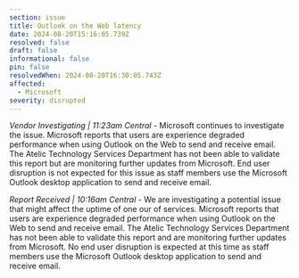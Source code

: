 ```yaml
---
section: issue
title: Outlook on the Web latency
date: 2024-08-20T15:16:05.739Z
resolved: false
draft: false
informational: false
pin: false
resolvedWhen: 2024-08-20T16:30:05.743Z
affected:
  - Microsoft
severity: disrupted
---
```

*Vendor Investigating | 11:23am Central* - Microsoft continues to investigate the issue. Microsoft reports that users are experience degraded performance when using Outlook on the Web to send and receive email. The Atelic Technology Services Department has not been able to validate this report but are monitoring further updates from Microsoft. End user disruption is not expected for this issue as staff members use the Microsoft Outlook desktop application to send and receive email.

*Report Received | 10:16am Central* - We are investigating a potential issue that might affect the uptime of one our of services. Microsoft reports that users are experience degraded performance when using Outlook on the Web to send and receive email. The Atelic Technology Services Department has not been able to validate this report and are monitoring further updates from Microsoft. No end user disruption is expected at this time as staff members use the Microsoft Outlook desktop application to send and receive email.